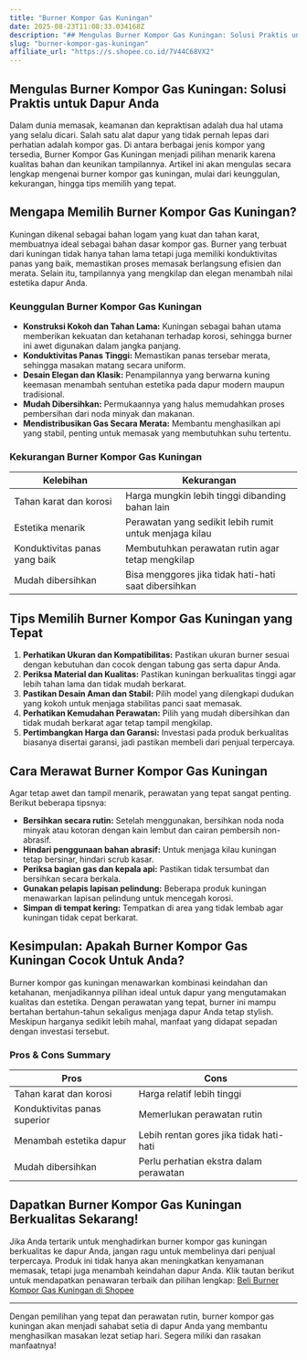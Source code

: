 ```yaml
---
title: "Burner Kompor Gas Kuningan"
date: 2025-08-23T11:08:33.034168Z
description: "## Mengulas Burner Kompor Gas Kuningan: Solusi Praktis untuk Dapur Anda..."
slug: "burner-kompor-gas-kuningan"
affiliate_url: "https://s.shopee.co.id/7V44C68VX2"
---
```

## Mengulas Burner Kompor Gas Kuningan: Solusi Praktis untuk Dapur Anda

Dalam dunia memasak, keamanan dan kepraktisan adalah dua hal utama yang selalu dicari. Salah satu alat dapur yang tidak pernah lepas dari perhatian adalah kompor gas. Di antara berbagai jenis kompor yang tersedia, Burner Kompor Gas Kuningan menjadi pilihan menarik karena kualitas bahan dan keunikan tampilannya. Artikel ini akan mengulas secara lengkap mengenai burner kompor gas kuningan, mulai dari keunggulan, kekurangan, hingga tips memilih yang tepat.

## Mengapa Memilih Burner Kompor Gas Kuningan?

Kuningan dikenal sebagai bahan logam yang kuat dan tahan karat, membuatnya ideal sebagai bahan dasar kompor gas. Burner yang terbuat dari kuningan tidak hanya tahan lama tetapi juga memiliki konduktivitas panas yang baik, memastikan proses memasak berlangsung efisien dan merata. Selain itu, tampilannya yang mengkilap dan elegan menambah nilai estetika dapur Anda.

### Keunggulan Burner Kompor Gas Kuningan

- **Konstruksi Kokoh dan Tahan Lama:** Kuningan sebagai bahan utama memberikan kekuatan dan ketahanan terhadap korosi, sehingga burner ini awet digunakan dalam jangka panjang.
- **Konduktivitas Panas Tinggi:** Memastikan panas tersebar merata, sehingga masakan matang secara uniform.
- **Desain Elegan dan Klasik:** Penampilannya yang berwarna kuning keemasan menambah sentuhan estetika pada dapur modern maupun tradisional.
- **Mudah Dibersihkan:** Permukaannya yang halus memudahkan proses pembersihan dari noda minyak dan makanan.
- **Mendistribusikan Gas Secara Merata:** Membantu menghasilkan api yang stabil, penting untuk memasak yang membutuhkan suhu tertentu.

### Kekurangan Burner Kompor Gas Kuningan

| Kelebihan | Kekurangan |
|------------|--------------|
| Tahan karat dan korosi | Harga mungkin lebih tinggi dibanding bahan lain |
| Estetika menarik | Perawatan yang sedikit lebih rumit untuk menjaga kilau |
| Konduktivitas panas yang baik | Membutuhkan perawatan rutin agar tetap mengkilap |
| Mudah dibersihkan | Bisa menggores jika tidak hati-hati saat dibersihkan |

## Tips Memilih Burner Kompor Gas Kuningan yang Tepat

1. **Perhatikan Ukuran dan Kompatibilitas:** Pastikan ukuran burner sesuai dengan kebutuhan dan cocok dengan tabung gas serta dapur Anda.
2. **Periksa Material dan Kualitas:** Pastikan kuningan berkualitas tinggi agar lebih tahan lama dan tidak mudah berkarat.
3. **Pastikan Desain Aman dan Stabil:** Pilih model yang dilengkapi dudukan yang kokoh untuk menjaga stabilitas panci saat memasak.
4. **Perhatikan Kemudahan Perawatan:** Pilih yang mudah dibersihkan dan tidak mudah berkarat agar tetap tampil mengkilap.
5. **Pertimbangkan Harga dan Garansi:** Investasi pada produk berkualitas biasanya disertai garansi, jadi pastikan membeli dari penjual terpercaya.

## Cara Merawat Burner Kompor Gas Kuningan

Agar tetap awet dan tampil menarik, perawatan yang tepat sangat penting. Berikut beberapa tipsnya:

- **Bersihkan secara rutin:** Setelah menggunakan, bersihkan noda noda minyak atau kotoran dengan kain lembut dan cairan pembersih non-abrasif.
- **Hindari penggunaan bahan abrasif:** Untuk menjaga kilau kuningan tetap bersinar, hindari scrub kasar.
- **Periksa bagian gas dan kepala api:** Pastikan tidak tersumbat dan bersihkan secara berkala.
- **Gunakan pelapis lapisan pelindung:** Beberapa produk kuningan menawarkan lapisan pelindung untuk mencegah korosi.
- **Simpan di tempat kering:** Tempatkan di area yang tidak lembab agar kuningan tidak cepat berkarat.

## Kesimpulan: Apakah Burner Kompor Gas Kuningan Cocok Untuk Anda?

Burner kompor gas kuningan menawarkan kombinasi keindahan dan ketahanan, menjadikannya pilihan ideal untuk dapur yang mengutamakan kualitas dan estetika. Dengan perawatan yang tepat, burner ini mampu bertahan bertahun-tahun sekaligus menjaga dapur Anda tetap stylish. Meskipun harganya sedikit lebih mahal, manfaat yang didapat sepadan dengan investasi tersebut.

### Pros & Cons Summary

| Pros | Cons |
|-------|-------|
| Tahan karat dan korosi | Harga relatif lebih tinggi |
| Konduktivitas panas superior | Memerlukan perawatan rutin |
| Menambah estetika dapur | Lebih rentan gores jika tidak hati-hati |
| Mudah dibersihkan | Perlu perhatian ekstra dalam perawatan |

## Dapatkan Burner Kompor Gas Kuningan Berkualitas Sekarang!

Jika Anda tertarik untuk menghadirkan burner kompor gas kuningan berkualitas ke dapur Anda, jangan ragu untuk membelinya dari penjual terpercaya. Produk ini tidak hanya akan meningkatkan kenyamanan memasak, tetapi juga menambah keindahan dapur Anda. Klik tautan berikut untuk mendapatkan penawaran terbaik dan pilihan lengkap: [Beli Burner Kompor Gas Kuningan di Shopee](https://s.shopee.co.id/7V44C68VX2)

---

Dengan pemilihan yang tepat dan perawatan rutin, burner kompor gas kuningan akan menjadi sahabat setia di dapur Anda yang membantu menghasilkan masakan lezat setiap hari. Segera miliki dan rasakan manfaatnya!